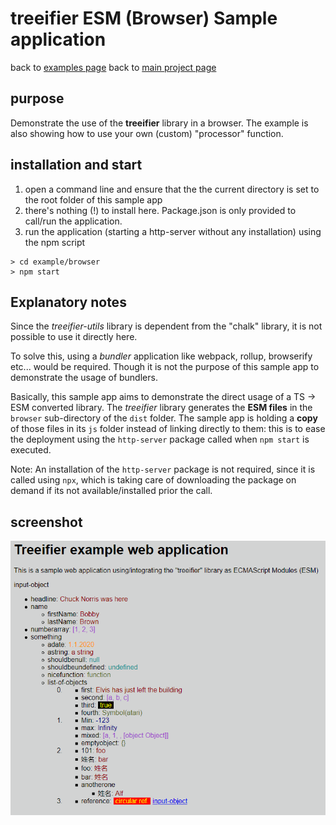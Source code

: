 # treeifier ESM (Browser) Sample application

back to [examples page][examples] back to [main project page][mainpage]

## purpose

Demonstrate the use of the **treeifier** library in a browser. The example is also showing how to use your own (custom) "processor" function.

## installation and start

1. open a command line and ensure that the the current directory is set to the root folder of this sample app
1. there's nothing (!) to install here. Package.json is only provided to call/run the application.
1. run the application (starting a http-server without any installation) using the npm script

```shell
> cd example/browser
> npm start
```

## Explanatory notes

Since the *treeifier-utils* library is dependent from the "chalk" library, it is not possible to use it directly here.

To solve this, using a *bundler* application like webpack, rollup, browserify etc... would be required. Though it is not the purpose of this sample app to demonstrate the usage of bundlers.

Basically, this sample app aims to demonstrate the direct usage of a TS &rightarrow; ESM converted library. The *treeifier* library generates the **ESM files** in the `browser` sub-directory of the `dist` folder. The sample app is holding a **copy** of those files in its `js` folder instead of linking directly to them: this is to ease the deployment using the `http-server` package called when `npm start` is executed.

Note: An installation of the `http-server` package is not required, since it is called using `npx`, which is taking care of downloading the package on demand if its not available/installed prior the call.

## screenshot

![web app](../../doc/screenshot-treeifier-example-web-application.png)

[mainpage]: ../../README.md
[examples]: ../README.md
